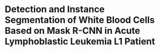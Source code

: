 # Detection and Instance Segmentation of White Blood Cells Based on Mask R-CNN in Acute Lymphoblastic Leukemia L1 Patient
